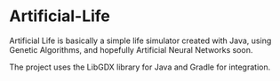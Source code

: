# Artificial-Life
Artificial Life is basically a simple life simulator created with Java, using Genetic Algorithms, and hopefully Artificial Neural Networks soon.

The project uses the LibGDX library for Java and Gradle for integration.
